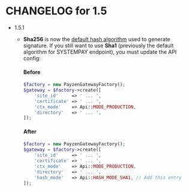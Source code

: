 CHANGELOG for 1.5
===

* 1.5.1
    * __Sha256__ is now the <ins>default hash algorithm</ins> used to generate signature. If you still want to use __Sha1__ (previously the default algorithm for SYSTEMPAY endpoint), you must update the API config:
    
        #### Before

        ```php
        $factory = new PayzenGatewayFactory();
        $gateway = $factory->create([
            'site_id'     => ' ... ',
            'certificate' => ' ... ',
            'ctx_mode'    => Api::MODE_PRODUCTION,
            'directory'   => ' ... ',
        ]);
        ```

        #### After

        ```php
        $factory = new PayzenGatewayFactory();
        $gateway = $factory->create([
            'site_id'     => ' ... ',
            'certificate' => ' ... ',
            'ctx_mode'    => Api::MODE_PRODUCTION,
            'directory'   => ' ... ',
            'hash_mode'   => Api::HASH_MODE_SHA1, // Add this entry
        ]);
        ```
